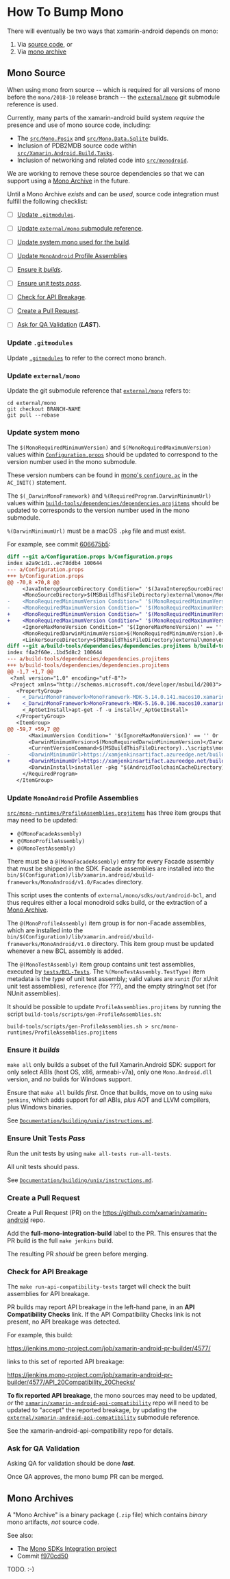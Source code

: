 # How To Bump Mono

There will eventually be two ways that xamarin-android depends on mono:

 1. Via [source code](#mono-source), or
 2. Via [mono archive](#mono-archive)


<a name="mono-source" />

## Mono Source

When using mono from source -- which is required for all versions of mono
before the `mono/2018-10` release branch -- the
[`external/mono`](../../external) git submodule reference is used.

Currently, many parts of the xamarin-android build system *require* the
presence and use of mono source code, including:

  * The [`src/Mono.Posix`](../../src/Mono.Posix) and
    [`src/Mono.Data.Sqlite`](../../src/Mono.Data.Sqlite) builds.
  * Inclusion of PDB2MDB source code within
    [`src/Xamarin.Android.Build.Tasks`](../../src/Xamarin.Android.Build.Tasks).
  * Inclusion of networking and related code into
    [`src/monodroid`](../../src/monodroid).

We are working to remove these source dependencies so that we can support using
a [Mono Archive](#mono-archive) in the future.

Until a Mono Archive *exists* and can be *used*, source code integration must
fulfill the following checklist:

  - [ ] [Update `.gitmodules`](#update-gitmodules).
  - [ ] [Update `external/mono` submodule reference](#update-mono-submodule).
  - [ ] [Update system mono used for the build](#update-system-mono).
  - [ ] [Update `MonoAndroid` Profile Assemblies](#update-profile)
  - [ ] [Ensure it *builds*](#build).
  - [ ] [Ensure unit tests *pass*](#unit-tests).
  - [ ] [Check for API Breakage](#api-validation).
  - [ ] [Create a Pull Request](#create-pr).
  - [ ] [Ask for QA Validation](#qa-validation) (***LAST***).


<a name="update-gitmodules" />

### Update `.gitmodules`

Update [`.gitmodules`](../../.gitmodules) to refer to the correct mono branch.


<a name="update-mono-submodule" />

### Update `external/mono`

Update the git submodule reference that [`external/mono`](../../external) refers to:

	cd external/mono
	git checkout BRANCH-NAME
	git pull --rebase


<a name="update-system-mono" />

### Update system mono

The `$(MonoRequiredMinimumVersion)` and `$(MonoRequiredMaximumVersion)` values
within [`Configuration.props`](../../Configuration.props)
should be updated to correspond to the version number used in the mono submodule.

These version numbers can be found in
[mono's `configure.ac`](https://github.com/mono/mono/blob/master/configure.ac)
in the `AC_INIT()` statement.

The `$(_DarwinMonoFramework)` and `%(RequiredProgram.DarwinMinimumUrl)` values
within [`build-tools/dependencies/dependencies.projitems`](../../build-tools/dependencies/dependencies.projitems)
should be updated to corresponds to the version number used in the mono submodule.

`%(DarwinMinimumUrl)` must be a macOS `.pkg` file and must exist.

For example, see commit
[606675b5](https://github.com/xamarin/xamarin-android/commit/606675b59f52595e3030c529de4c856fb347edd8):

```diff
diff --git a/Configuration.props b/Configuration.props
index a2a9c1d1..ec78ddb4 100644
--- a/Configuration.props
+++ b/Configuration.props
@@ -70,8 +70,8 @@
     <JavaInteropSourceDirectory Condition=" '$(JavaInteropSourceDirectory)' == '' ">$(MSBuildThisFileDirectory)external\Java.Interop</JavaInteropSourceDirectory>
     <MonoSourceDirectory>$(MSBuildThisFileDirectory)external\mono</MonoSourceDirectory>
-    <MonoRequiredMinimumVersion Condition=" '$(MonoRequiredMinimumVersion)' == '' ">5.14.0</MonoRequiredMinimumVersion>
-    <MonoRequiredMaximumVersion Condition=" '$(MonoRequiredMaximumVersion)' == '' ">5.15.0</MonoRequiredMaximumVersion>
+    <MonoRequiredMinimumVersion Condition=" '$(MonoRequiredMinimumVersion)' == '' ">5.16.0</MonoRequiredMinimumVersion>
+    <MonoRequiredMaximumVersion Condition=" '$(MonoRequiredMaximumVersion)' == '' ">5.17.0</MonoRequiredMaximumVersion>
     <IgnoreMaxMonoVersion Condition=" '$(IgnoreMaxMonoVersion)' == '' ">True</IgnoreMaxMonoVersion>
     <MonoRequiredDarwinMinimumVersion>$(MonoRequiredMinimumVersion).0</MonoRequiredDarwinMinimumVersion>
     <LinkerSourceDirectory>$(MSBuildThisFileDirectory)external\mono\external\linker</LinkerSourceDirectory>
diff --git a/build-tools/dependencies/dependencies.projitems b/build-tools/dependencies/dependencies.projitems
index f4a2f60e..1bd5d8c2 100644
--- a/build-tools/dependencies/dependencies.projitems
+++ b/build-tools/dependencies/dependencies.projitems
@@ -1,7 +1,7 @@
 <?xml version="1.0" encoding="utf-8"?>
 <Project xmlns="http://schemas.microsoft.com/developer/msbuild/2003">
   <PropertyGroup>
-    <_DarwinMonoFramework>MonoFramework-MDK-5.14.0.141.macos10.xamarin.universal.pkg</_DarwinMonoFramework>
+    <_DarwinMonoFramework>MonoFramework-MDK-5.16.0.106.macos10.xamarin.universal.pkg</_DarwinMonoFramework>
     <_AptGetInstall>apt-get -f -u install</_AptGetInstall>
   </PropertyGroup>
   <ItemGroup>
@@ -59,7 +59,7 @@
       <MaximumVersion Condition=" '$(IgnoreMaxMonoVersion)' == '' Or '$(IgnoreMaxMonoVersion)' == 'False' " >$(MonoRequiredMaximumVersion)</MaximumVersion>
       <DarwinMinimumVersion>$(MonoRequiredDarwinMinimumVersion)</DarwinMinimumVersion>
       <CurrentVersionCommand>$(MSBuildThisFileDirectory)..\scripts\mono-version</CurrentVersionCommand>
-      <DarwinMinimumUrl>https://xamjenkinsartifact.azureedge.net/build-package-osx-mono/2018-04/116/8ae8c52383b43892fb7a35dbf0992738bd52fa90/$(_DarwinMonoFramework)</DarwinMinimumUrl>
+      <DarwinMinimumUrl>https://xamjenkinsartifact.azureedge.net/build-package-osx-mono/2018-06/78/341142d7656f43239a041b2c44f00acfb8fa7c59/$(_DarwinMonoFramework)</DarwinMinimumUrl>
       <DarwinInstall>installer -pkg "$(AndroidToolchainCacheDirectory)\$(_DarwinMonoFramework)" -target /</DarwinInstall>
     </RequiredProgram>
   </ItemGroup>
```


<a name="update-profile" />

### Update `MonoAndroid` Profile Assemblies

[`src/mono-runtimes/ProfileAssemblies.projitems`](../../src/mono-runtimes/ProfileAssemblies.projitems)
has three item groups that may need to be updated:

  * `@(MonoFacadeAssembly)`
  * `@(MonoProfileAssembly)`
  * `@(MonoTestAssembly)`

There must be a `@(MonoFacadeAssembly)` entry for every Facade assembly that
must be shipped in the SDK.  Facade assemblies are installed into the
`bin/$(Configuration)/lib/xamarin.android/xbuild-frameworks/MonoAndroid/v1.0/Facades`
directory.

This script uses the contents of `external/mono/sdks/out/android-bcl`, and thus
requires either a local monodroid sdks build, or the extraction of a
[Mono Archive](#mono-archive).

The `@(MonoProfileAssembly)` item group is for non-Facade assemblies, which are
installed into the
`bin/$(Configuration)/lib/xamarin.android/xbuild-frameworks/MonoAndroid/v1.0`
directory.  This item group must be updated whenever a new BCL assembly is added.

The `@(MonoTestAssembly)` item group contains unit test assemblies, executed by
[`tests/BCL-Tests`](../../tests/BCL-Tests).
The `%(MonoTestAssembly.TestType)` item metadata is the *type* of unit test
assembly; valid values are `xunit` (for xUnit unit test assemblies),
`reference` (for ???), and the empty string/not set (for NUnit assemblies).


It should be possible to update `ProfileAssemblies.projitems` by running the
script `build-tools/scripts/gen-ProfileAssemblies.sh`:

	build-tools/scripts/gen-ProfileAssemblies.sh > src/mono-runtimes/ProfileAssemblies.projitems


<a name="build" />

### Ensure it *builds*

`make all` only builds a subset of the full Xamarin.Android SDK: support
for only select ABIs (host OS, x86, armeabi-v7a), only one `Mono.Android.dll`
version, and *no* builds for Windows support.

Ensure that `make all` builds *first*.  Once that builds, move on to using
`make jenkins`, which adds support for *all* ABIs, *plus* AOT and LLVM
compilers, plus Windows binaries.

See [`Documentation/building/unix/instructions.md`](../building/unix/instructions.md).


<a name="unit-tests" />

### Ensure Unit Tests *Pass*

Run the unit tests by using `make all-tests run-all-tests`.

All unit tests should pass.

See [`Documentation/building/unix/instructions.md`](../building/unix/instructions.md).


<a name="create-pr" />

### Create a Pull Request

Create a Pull Request (PR) on the https://github.com/xamarin/xamarin-android repo.

Add the **full-mono-integration-build** label to the PR.  This ensures that
the PR build is the full `make jenkins` build.

The resulting PR *should* be green before merging.


<a name="api-validation" />

### Check for API Breakage

The `make run-api-compatibility-tests` target will check the built assemblies
for API breakage.

PR builds may report API breakage in the left-hand pane, in an
**API Compatibility Checks** link.  If the API Compatibility Checks link is
not present, no API breakage was detected.

For example, this build:

<https://jenkins.mono-project.com/job/xamarin-android-pr-builder/4577/>

links to this set of reported API breakage:

<https://jenkins.mono-project.com/job/xamarin-android-pr-builder/4577/API_20Compatibility_20Checks/>

**To fix reported API breakage**, the mono sources may need to be updated, *or*
the [`xamarin/xamarin-android-api-compatibility`](https://github.com/xamarin/xamarin-android-api-compatibility/)
repo will need to be updated to "accept" the reported breakage, by updating
the [`external/xamarin-android-api-compatibility`](../../external) submodule
reference.

See the xamarin-android-api-compatibility repo for details.


<a name="qa-validation" />

### Ask for QA Validation

Asking QA for validation should be done ***last***.

Once QA approves, the mono bump PR can be merged.


<a name="mono-archive" />

## Mono Archives

A "Mono Archive" is a binary package (`.zip` file) which contains *binary*
mono artifacts, *not* source code.

See also:

  * The [Mono SDKs Integration project](https://github.com/xamarin/xamarin-android/projects/10)
  * Commit [f970cd50](https://github.com/xamarin/xamarin-android/commit/f970cd50d2c19dcb4b62cc1dd1198c31cc10a2df)

TODO. :-)
